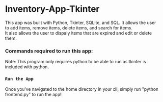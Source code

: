 # Inventory-App-Tkinter

This app was built with Python, Tkinter, SQLite, and SQL. It allows the user to add items, remove items, delete items, and search for items. <br>
It also allows the user to dispaly items that are expired and edit or delete them. 


<h3>Commands required to run this app: </h3>

Note: This program only requires python to be able to run as tkinter is included with python.

### `Run the App`

Once you've navigated to the home directory in your cli, simply run "python frontend.py" to run the app!


